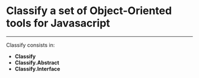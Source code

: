 Classify a set of Object-Oriented tools for Javasacript
======================================================

---

Classify consists in:

* __Classify__
* __Classify.Abstract__
* __Classify.Interface__
